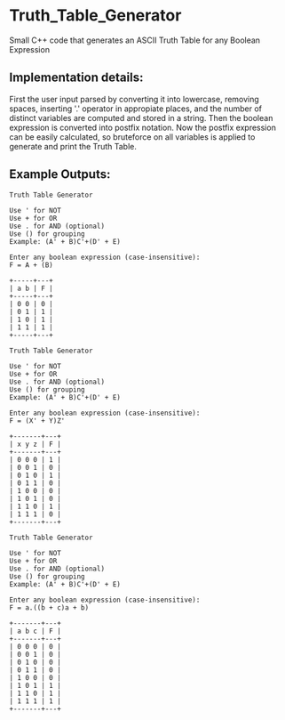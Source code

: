# Truth_Table_Generator
Small C++ code that generates an ASCII Truth Table for any Boolean Expression

## Implementation details:
First the user input parsed by converting it into lowercase, removing spaces, inserting '.' operator in appropiate places, and the number of distinct variables are computed and stored in a string. Then the boolean expression is converted into postfix notation. Now the postfix expression can be easily calculated, so bruteforce on all variables is applied to generate and print the Truth Table.


## Example Outputs:

```
Truth Table Generator

Use ' for NOT
Use + for OR
Use . for AND (optional)
Use () for grouping
Example: (A' + B)C'+(D' + E)

Enter any boolean expression (case-insensitive):
F = A + (B)

+-----+---+
| a b | F |
+-----+---+
| 0 0 | 0 |
| 0 1 | 1 |
| 1 0 | 1 |
| 1 1 | 1 |
+-----+---+
```

```
Truth Table Generator

Use ' for NOT
Use + for OR
Use . for AND (optional)
Use () for grouping
Example: (A' + B)C'+(D' + E)

Enter any boolean expression (case-insensitive):
F = (X' + Y)Z'

+-------+---+
| x y z | F |
+-------+---+
| 0 0 0 | 1 |
| 0 0 1 | 0 |
| 0 1 0 | 1 |
| 0 1 1 | 0 |
| 1 0 0 | 0 |
| 1 0 1 | 0 |
| 1 1 0 | 1 |
| 1 1 1 | 0 |
+-------+---+
```

```
Truth Table Generator

Use ' for NOT
Use + for OR
Use . for AND (optional)
Use () for grouping
Example: (A' + B)C'+(D' + E)

Enter any boolean expression (case-insensitive):
F = a.((b + c)a + b)   

+-------+---+
| a b c | F |
+-------+---+
| 0 0 0 | 0 |
| 0 0 1 | 0 |
| 0 1 0 | 0 |
| 0 1 1 | 0 |
| 1 0 0 | 0 |
| 1 0 1 | 1 |
| 1 1 0 | 1 |
| 1 1 1 | 1 |
+-------+---+
```

